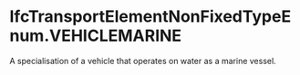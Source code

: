 IfcTransportElementNonFixedTypeEnum.VEHICLEMARINE
=================================================
A specialisation of a vehicle that operates on water as a marine vessel.  


